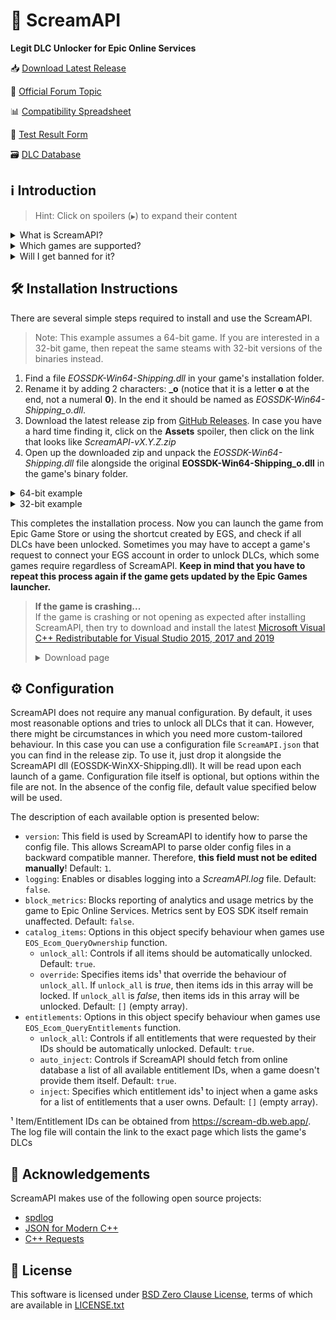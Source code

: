 # 🐨 ScreamAPI

**Legit DLC Unlocker for Epic Online Services**

📥 [Download Latest Release](https://github.com/acidicoala/ScreamAPI/releases/latest)

💬 [Official Forum Topic](https://cs.rin.ru/forum/viewtopic.php?p=2161197#p2161197)

📊 [Compatibility Spreadsheet](https://docs.google.com/spreadsheets/d/1yCm2KWSFlV283SI35QpI86v68bFnK7MwxicKBEihIJM)

📃 [Test Result Form](https://docs.google.com/forms/d/e/1FAIpQLSeEGotx8ThaHQK8ywW_UPwTJysUZWnCPIDNBJjNpvXAYLPBEg/viewform)

🗃 [DLC Database](https://scream-db.web.app/)

## ℹ Introduction

> Hint: Click on spoilers (`▶`) to expand their content

<details>
<summary>What is ScreamAPI?</summary>

ScreamAPI is a DLC unlocker for the games that are legitimately owned in your Epic Games account. It attempts to fool games that uses Epic Online Services Software Development Kit (EOSSDK) into thinking that you own the desired DLCs. However, ScreamAPI does not modify the rest of the EOSSDK, hence features like multiplayer, achievements, etc. remain fully functional.

</details>

<details>
<summary>Which games are supported?</summary>

Only the games that use Epic Online Services Software Development Kit (EOS SDK) for the DLC ownership verification are supported. So if a game's installation directory does not contain any _EOSSDK-WinXX-Shipping.dll_ files, then it's definitely not supported. Even if the game uses EOS SDK DLL, it's not guaranteed to be supported because each game might implement its own additional verification checks. Therefore, you have to first research the game's topic, to see if it supports unlocking.

I have created a [Google Sheets document] which contains the information about which games are compatible with ScreamAPI. If a game is compatible then it means that it is possible to unlock all or some DLCs with ScreamAPI. The spreadsheet contains 2 main sheets: the _Official Sheet_ and the Community Sheet. The Official Sheet is hand-filled by me based on my test results and test results of other users of this forum. The _Community Sheet_ is auto-filled by a [Google Forms document], which is accessible to everybody, so feel free to submit your feedback via the form. You can submit forms anonymously and as many times as you want.

Additionally, there are several points to bear in mind when it comes to ScreamAPI and Epic Games Store:

* ScreamAPI most definitely will not work with games that use 3rd party DRM, such as games from Ubisoft, Rockstar, etc. Furthermore, ScreamAPI is also unlikely to unlock anything in Free-To-Play games since they typically store all player data on the corresponding game server and hence all the checks are server-side.
* ScreamAPI will not work with games that employ additional ownership protection or if the game is using alternative DLC verification mechanism (like Borderlands 3). However, it can unlock DLCs in Denuvo-protected games if there are no other integrity checks (like Death Stranding)
* ScreamAPI is unlikely to work with games that use Anti-Cheat, since they typically detect any DLL/EXE that has been tampered with. Sometimes it is possible to disable an anti-cheat, but that typically entails the loss of online capabilities. Search in the respective game topic for more information about how to disable anti-cheat.
* Some games include the DLC files in their base game, regardless of whether you own the DLC or not (like World War Z). This is the ideal scenario for ScreamAPI. However, some games download additional files only after a user has bought the corresponding DLC (like Civilization VI). In this case, not only you will need to install ScreamAPI, but you also have to get the additional DLC files elsewhere and put them into the game folder.
* Some games don't use any DRM at all, in which case ScreamAPI is useless. All you need to do is to get the DLC files elsewhere and put them into the game folder.

[Google Sheets document]: https://docs.google.com/spreadsheets/d/1yCm2KWSFlV283SI35QpI86v68bFnK7MwxicKBEihIJM

[Google Forms document]: https://docs.google.com/forms/d/e/1FAIpQLSeEGotx8ThaHQK8ywW_UPwTJysUZWnCPIDNBJjNpvXAYLPBEg/viewform

</details>

<details>
<summary>Will I get banned for it?</summary>

Epic Games or a game publisher will obviously have the right to do so, as modifying game components is a violation of Epic Games store [EULA](https://www.epicgames.com/store/en-US/eula). However, if you keep this to yourself, don't publicize your usage of it and don't try messing with games that have Anti-Cheats like BattleEye, Easy Anti-Cheat, etc. you should be fine. Either way, as mentioned in the [license](https://github.com/acidicoala/ScreamAPI/blob/master/LICENSE.txt) agreement of this project, I take no responsibility for the damages you might sustain. All I can say is that I have tried and used it in several games and have not been banned or punished in any shape or form.

</details>

## 🛠 Installation Instructions

There are several simple steps required to install and use the ScreamAPI.

> Note: This example assumes a 64-bit game. If you are interested in a 32-bit game, then repeat the same steams with 32-bit versions of the binaries instead.

1. Find a file _EOSSDK-Win64-Shipping.dll_ in your game's installation folder.
1. Rename it by adding 2 characters: **_o** (notice that it is a letter **o** at the end, not a numeral **0**). In the end it should be named as _EOSSDK-Win64-Shipping_o.dll_.
1. Download the latest release zip from [GitHub Releases](https://github.com/acidicoala/ScreamAPI/releases/latest). In case you have a hard time finding it, click on the **Assets** spoiler, then click on the link that looks like _ScreamAPI-vX.Y.Z.zip_
1. Open up the downloaded zip and unpack the _EOSSDK-Win64-Shipping.dll_ file alongside the original **EOSSDK-Win64-Shipping_o.dll** in the game's binary folder.

<details><summary>64-bit example</summary>

![64-bit example](https://i.ibb.co/60w1wtt/install.webp)
</details>
<details><summary>32-bit example</summary>

![32-bit example](https://i.ibb.co/1rdvN3B/install.webp)
</details>

This completes the installation process. Now you can launch the game from Epic Game Store or using the shortcut created by EGS, and check if all DLCs have been unlocked. Sometimes you may have to accept a game's request to connect your EGS account in order to unlock DLCs, which some games require regardless of ScreamAPI.
**Keep in mind that you have to repeat this process again if the game gets updated by the Epic Games launcher.**

> **If the game is crashing...**<br>
If the game is crashing or not opening as expected after installing ScreamAPI, then try to download and install the latest [Microsoft Visual C++ Redistributable for Visual Studio 2015, 2017 and 2019](https://support.microsoft.com/en-gb/help/2977003/the-latest-supported-visual-c-downloads)
> <details><summary>Download page</summary>
>
> ![Download page](https://i.ibb.co/7NqHycx/redist.webp)
> </details>

## ⚙ Configuration

ScreamAPI does not require any manual configuration. By default, it uses most reasonable options and tries to unlock all DLCs that it can. However, there might be circumstances in which you need more custom-tailored behaviour. In this case you can use a configuration file `ScreamAPI.json` that you can find in the release zip. To use it, just drop it alongside the ScreamAPI dll (EOSSDK-WinXX-Shipping.dll). It will be read upon each launch of a game. Configuration file itself is optional, but options within the file are not. In the absence of the config file, default value specified below will be used.

The description of each available option is presented below:

- `version`: This field is used by ScreamAPI to identify how to parse the config file. This allows ScreamAPI to parse older config files in a backward compatible manner. Therefore, **this field must not be edited manually**! Default: `1`.
- `logging`: Enables or disables logging into a _ScreamAPI.log_ file. Default: `false`.
- `block_metrics`: Blocks reporting of analytics and usage metrics by the game to Epic Online Services. Metrics sent by EOS SDK itself remain unaffected. Default: `false`.
- `catalog_items`: Options in this object specify behaviour when games use `EOS_Ecom_QueryOwnership` function.
  - `unlock_all`: Controls if all items should be automatically unlocked. Default: `true`.
  - `override`: Specifies items ids¹ that override the behaviour of `unlock_all`. If `unlock_all` is _true_, then items ids in this array will be locked. If `unlock_all` is _false_, then items ids in this array will be unlocked. Default: `[]` (empty array).
- `entitlements`: Options in this object specify behaviour when games use `EOS_Ecom_QueryEntitlements` function.
  - `unlock_all`: Controls if all entitlements that were requested by their IDs should be automatically unlocked. Default: `true`.
  - `auto_inject`: Controls if ScreamAPI should fetch from online database a list of all available entitlement IDs, when a game doesn't provide them itself. Default: `true`.
  - `inject`: Specifies which entitlement ids¹ to inject when a game asks for a list of entitlements that a user owns. Default: `[]` (empty array).

¹ Item/Entitlement IDs can be obtained from https://scream-db.web.app/. The log file will contain the link to the exact page which lists the game's DLCs

## 👋 Acknowledgements

ScreamAPI makes use of the following open source projects:

- [spdlog](https://github.com/gabime/spdlog)
- [JSON for Modern C++](https://github.com/nlohmann/json)
- [C++ Requests](https://github.com/libcpr/cpr)

## 📄 License

This software is licensed under [BSD Zero Clause  License], terms of which are available in [LICENSE.txt]

[BSD Zero Clause  License]: https://choosealicense.com/licenses/0bsd/
[LICENSE.txt]: LICENSE.txt